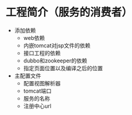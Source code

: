 # 工程简介（服务的消费者）

- 添加依赖
    - web依赖
    - 内嵌tomcat对jsp文件的依赖
    - 接口工程的依赖
    - dubbo和zookeeper的依赖
    - 指定页面位置以及编译之后的位置
- 主配置文件
    - 配置视图解析器
    - tomcat端口
    - 服务的名称
    - 注册中心url

